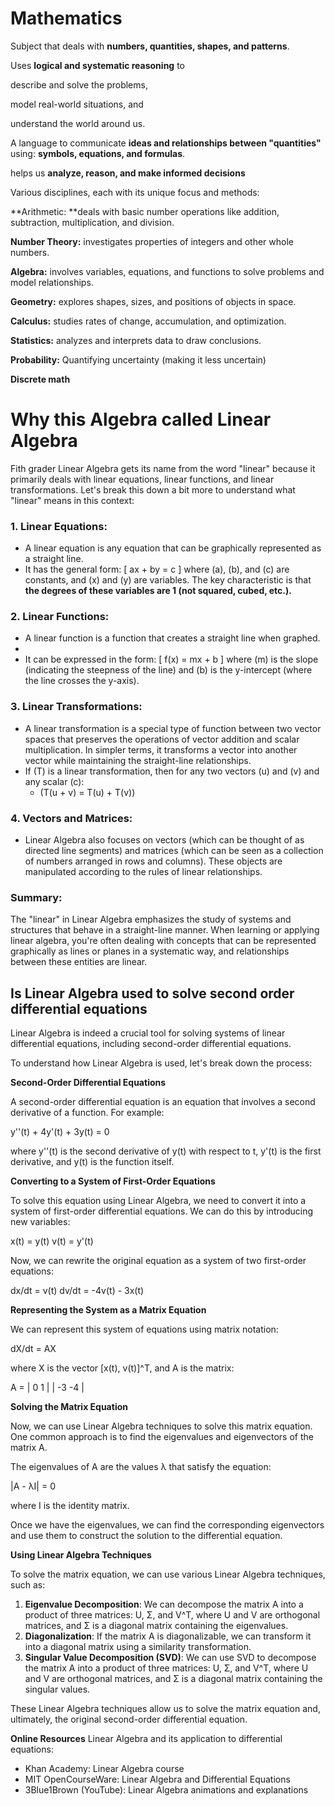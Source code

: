 # Mathematics

Subject that deals with **numbers, quantities, shapes, and patterns**. 

Uses **logical and systematic reasoning** to 

describe and solve the problems, 
  
model real-world situations, and 
  
understand the world around us.

A language to communicate 
**ideas and relationships between "quantities"** using: **symbols, equations, and formulas**. 

helps us **analyze, reason, and make informed decisions** 

Various disciplines, each with its unique focus and methods:

**Arithmetic: **deals with basic number operations like addition, subtraction, multiplication, and division.

**Number Theory:** investigates properties of integers and other whole numbers.

**Algebra:** involves variables, equations, and functions to solve problems and model relationships.

**Geometry:** explores shapes, sizes, and positions of objects in space.

**Calculus:** studies rates of change, accumulation, and optimization.

**Statistics:** analyzes and interprets data to draw conclusions.

**Probability:** Quantifying uncertainty (making it less uncertain)

**Discrete math**

# Why this Algebra called Linear Algebra

Fith grader
Linear Algebra gets its name from the word "linear" because it primarily deals with linear equations, linear functions, and linear transformations. Let's break this down a bit more to understand what "linear" means in this context:

### 1. **Linear Equations:**
- A linear equation is any equation that can be graphically represented as a straight line. 
- It has the general form:
  \[
  ax + by = c
  \]
  where \(a\), \(b\), and \(c\) are constants, and \(x\) and \(y\) are variables.
The key characteristic is that **the degrees of these variables are 1 (not squared, cubed, etc.).**

### 2. **Linear Functions:**
- A linear function is a function that creates a straight line when graphed.
-
- It can be expressed in the form:
  \[
  f(x) = mx + b
  \]
  where \(m\) is the slope (indicating the steepness of the line) and \(b\) is the y-intercept (where the line crosses the y-axis).

### 3. **Linear Transformations:**
- A linear transformation is a special type of function between two vector spaces that preserves the operations of vector addition and scalar multiplication. In simpler terms, it transforms a vector into another vector while maintaining the straight-line relationships.
- If \(T\) is a linear transformation, then for any two vectors \(u\) and \(v\) and any scalar \(c\):
  - \(T(u + v) = T(u) + T(v)\)

### 4. **Vectors and Matrices:**
- Linear Algebra also focuses on vectors (which can be thought of as directed line segments) and matrices (which can be seen as a collection of numbers arranged in rows and columns). These objects are manipulated according to the rules of linear relationships.

### Summary:
The "linear" in Linear Algebra emphasizes the study of systems and structures that behave in a straight-line manner. When learning or applying linear algebra, you're often dealing with concepts that can be represented graphically as lines or planes in a systematic way, and relationships between these entities are linear.


## Is Linear Algebra used to solve second order differential equations
Linear Algebra is indeed a crucial tool for solving systems of linear differential equations, including second-order differential equations.

To understand how Linear Algebra is used, let's break down the process:

**Second-Order Differential Equations**

A second-order differential equation is an equation that involves a second derivative of a function. For example:

y''(t) + 4y'(t) + 3y(t) = 0

where y''(t) is the second derivative of y(t) with respect to t, y'(t) is the first derivative, and y(t) is the function itself.

**Converting to a System of First-Order Equations**

To solve this equation using Linear Algebra, we need to convert it into a system of first-order differential equations. We can do this by introducing new variables:

x(t) = y(t)
v(t) = y'(t)

Now, we can rewrite the original equation as a system of two first-order equations:

dx/dt = v(t)
dv/dt = -4v(t) - 3x(t)

**Representing the System as a Matrix Equation**

We can represent this system of equations using matrix notation:

dX/dt = AX

where X is the vector [x(t), v(t)]^T, and A is the matrix:

A = | 0  1 |
    | -3 -4 |

**Solving the Matrix Equation**

Now, we can use Linear Algebra techniques to solve this matrix equation. One common approach is to find the eigenvalues and eigenvectors of the matrix A.

The eigenvalues of A are the values λ that satisfy the equation:

|A - λI| = 0

where I is the identity matrix.

Once we have the eigenvalues, we can find the corresponding eigenvectors and use them to construct the solution to the differential equation.

**Using Linear Algebra Techniques**

To solve the matrix equation, we can use various Linear Algebra techniques, such as:

1. **Eigenvalue Decomposition**: We can decompose the matrix A into a product of three matrices: U, Σ, and V^T, where U and V are orthogonal matrices, and Σ is a diagonal matrix containing the eigenvalues.
2. **Diagonalization**: If the matrix A is diagonalizable, we can transform it into a diagonal matrix using a similarity transformation.
3. **Singular Value Decomposition (SVD)**: We can use SVD to decompose the matrix A into a product of three matrices: U, Σ, and V^T, where U and V are orthogonal matrices, and Σ is a diagonal matrix containing the singular values.

These Linear Algebra techniques allow us to solve the matrix equation and, ultimately, the original second-order differential equation.

**Online Resources**
 Linear Algebra and its application to differential equations:

* Khan Academy: Linear Algebra course
* MIT OpenCourseWare: Linear Algebra and Differential Equations
* 3Blue1Brown (YouTube): Linear Algebra animations and explanations

